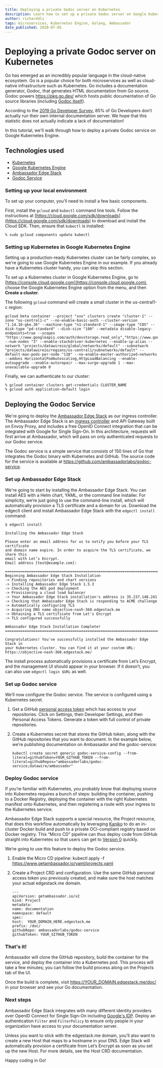 ```yaml
---
title: Deploying a private Godoc server on Kubernetes
description: Learn how to set up a private Godoc server on Google Kubernetes Engine.
author: richarddli
tags: microservices, Kubernetes Engine, Golang, Ambassador
date_published: 2020-07-05
---
```


# Deploying a private Godoc server on Kubernetes

Go has emerged as an incredibly popular language in the cloud-native ecosystem. Go is a popular choice for both microservices as well as cloud-native infrastructure such as Kubernetes. Go includes a documentation generator, Godoc, that generates HTML documentation from Go source. Godoc powers https://pkg.go.dev/ which hosts public documentation of Go source libraries (including [Godoc itself](https://pkg.go.dev/golang.org/x/tools/cmd/godoc?tab=doc)). 

According to the [2019 Go Developer Survey](https://blog.golang.org/survey2019-results), 85% of Go Developers don’t actually run their own internal documentation server. We hope that this statistic does not actually indicate a lack of documentation!

In this tutorial, we'll walk through how to deploy a private Godoc service on Google Kubernetes Engine.

## Technologies used

* [Kubernetes](https://kubernetes.io)
* [Google Kubernetes Engine](https://cloud.google.com/kubernetes-engine/)
* [Ambassador Edge Stack](https://www.getambassador.io)
* [Godoc Service](https://github.com/ambassadorlabs/godoc-service)

### Setting up your local environment

To set up your computer, you'll need to install a few basic components.

First, install the `gcloud` and `kubectl` command line tools. Follow the instructions at [https://cloud.google.com/sdk/downloads](https://cloud.google.com/sdk/downloads) to download and install the Cloud SDK. Then, ensure that `kubectl` is installed:

```
% sudo gcloud components update kubectl
```

### Setting up Kubernetes in Google Kubernetes Engine

Setting up a production-ready Kubernetes cluster can be fairly complex, so we're going to use Google Kubernetes Engine in our example. If you already have a Kubernetes cluster handy, you can skip this section.

To set up a Kubernetes cluster in Google Kubernetes Engine, go to
[https://console.cloud.google.com](https://console.cloud.google.com), choose the Google Kubernetes Engine option from the menu, and then **Create a cluster**.

The following `gcloud` command will create a small cluster in the us-central1-c region:

```
gcloud beta container --project "xxx" clusters create "cluster-1" --zone "us-central1-c" --no-enable-basic-auth --cluster-version "1.14.10-gke.36" --machine-type "n1-standard-1" --image-type "COS" --disk-type "pd-standard" --disk-size "100" --metadata disable-legacy-endpoints=true --scopes "https://www.googleapis.com/auth/devstorage.read_only","https://www.googleapis.com/auth/logging.write","https://www.googleapis.com/auth/monitoring","https://www.googleapis.com/auth/servicecontrol","https://www.googleapis.com/auth/service.management.readonly","https://www.googleapis.com/auth/trace.append" --num-nodes "3" --enable-stackdriver-kubernetes --enable-ip-alias --network "projects/datawireio/global/networks/default" --subnetwork "projects/datawireio/regions/us-central1/subnetworks/default" --default-max-pods-per-node "110" --no-enable-master-authorized-networks --addons HorizontalPodAutoscaling,HttpLoadBalancing --enable-autoupgrade --enable-autorepair --max-surge-upgrade 1 --max-unavailable-upgrade 0
```

Finally, we can authenticate to our cluster:

```
% gcloud container clusters get-credentials CLUSTER_NAME
% gcloud auth application-default login
```

## Deploying the Godoc Service

We're going to deploy the [Ambassador Edge Stack](https://www.getambassador.io) as our ingress controller. The Ambassador Edge Stack is an [ingress controller](https://www.getambassador.io/learn/kubernetes-glossary/ingress-controller/) and API Gateway built on Envoy Proxy, and includes a free OpenID Connect integration that can be integrated with Google for Single Sign-On. In this architecture, requests will first arrive at Ambassador, which will pass on only authenticated requests to our Godoc service.

The Godoc service is a simple service that consists of 150 lines of Go that integrates the Godoc binary with Kubernetes and GitHub. The source code for the service is available at https://github.com/ambassadorlabs/godoc-service. 

### Set up Ambassador Edge Stack

We're going to start by installing the Ambassador Edge Stack. You can install AES with a Helm chart, YAML, or the command line installer. For simplicity, we’re just going to use the command-line install, which will automatically provision a TLS certificate and a domain for us. Download the edgectl client and install Ambassador Edge Stack with the `edgectl install` command:

```
$ edgectl install

Installing the Ambassador Edge Stack

Please enter an email address for us to notify you before your TLS certificate
and domain name expire. In order to acquire the TLS certificate, we share this
email with Let’s Encrypt.
Email address [test@example.com]:

========================================================================
Beginning Ambassador Edge Stack Installation
-> Finding repositories and chart versions
-> Installing Ambassador Edge Stack 1.5.3
-> Checking the AES pod deployment
-> Provisioning a cloud load balancer
-> Your Ambassador Edge Stack installation's address is 35.237.148.241
-> Checking that Ambassador Edge Stack is responding to ACME challenge
-> Automatically configuring TLS
-> Acquiring DNS name objective-nash-360.edgestack.me
-> Obtaining a TLS certificate from Let's Encrypt
-> TLS configured successfully

Ambassador Edge Stack Installation Complete!
========================================================================

Congratulations! You've successfully installed the Ambassador Edge Stack in
your Kubernetes cluster. You can find it at your custom URL:
https://objective-nash-360.edgestack.me/
```

The install process automatically provisions a certificate from Let’s Encrypt, and the management UI should appear in your browser. If it doesn’t, you can also use `edgectl login $URL` as well. 

### Set up Godoc service

We’ll now configure the Godoc service. The service is configured using a Kubernetes secret.

1. Get a GitHub [personal access token](https://help.github.com/en/github/authenticating-to-github/creating-a-personal-access-token-for-the-command-line) which has access to your repositories. Click on Settings, then Developer Settings, and then Personal Access Tokens. Generate a token with full control of private repositories.

2. Create a Kubernetes secret that stores the GitHub token, along with the GitHub repositories that you want to document. In the example below, we’re publishing documentation on Ambassador and the godoc-service:

   ```
   kubectl create secret generic godoc-service-config --from-literal=githubToken=YOUR_GITHUB_TOKEN --from-literal=githubRepos="ambassadorlabs/godoc-service;datawire/ambassador"
   ```

### Deploy Godoc service

If you’re familiar with Kubernetes, you probably know that deploying source into Kubernetes requires a bunch of steps: building the container, pushing to a Docker Registry, deploying the container with the right Kubernetes manifest onto Kubernetes, and then registering a route with your ingress to the Kubernetes service. 

Ambassador Edge Stack supports a special resource, the Project resource, that does this workflow automatically by leveraging [Kaniko](https://github.com/GoogleContainerTools/kaniko) to do an in-cluster Docker build and push to a private OCI-compliant registry based on Docker registry. This “Micro CD” pipeline can thus deploy code from GitHub straight into Kubernetes so that users can get to [Version 0](http://getambassador.io/learn/kubernetes-glossary/version-0/) quickly. 

We’re going to use this feature to deploy the Godoc service.

1. Enable the Micro CD pipeline: kubectl apply -f https://www.getambassador.io/yaml/projects.yaml

2. Create a Project CRD and configuration. Use the same GitHub personal access token you previously created, and make sure the host matches your actual edgestack.me domain.

    ```
    ---
    apiVersion: getambassador.io/v2
    kind: Project
    metadata:
    name: documentation
    namespace: default
    spec:
    host:  YOUR_DOMAIN_HERE.edgestack.me
    prefix: /doc/
    githubRepo: ambassadorlabs/godoc-service
    githubToken: YOUR_GITHUB_TOKEN
    ```

### That's it!

Ambassador will clone the GitHub repository, build the container for the service, and deploy the container into a Kubernetes pod. This process will take a few minutes; you can follow the build process along on the Projects tab of the UI.

Once the build is complete, visit https://YOUR_DOMAIN.edgestack.me/doc/ in your browser and see your Go documentation.

### Next steps
Ambassador Edge Stack integrates with many different identity providers over OpenID Connect for Single Sign-On including [Google's IDP](https://www.getambassador.io/docs/latest/howtos/sso/google/). Deploy an authentication `Filter` and `FilterPolicy` to ensure only people in your organization have access to your documentation server.

Unless you want to stick with the edgestack.me domain, you’ll also want to create a new Host that maps to a hostname in your DNS. Edge Stack will automatically provision a certificate from Let’s Encrypt as soon as you set up the new Host. For more details, see the Host CRD documentation.

Happy coding in Go!
